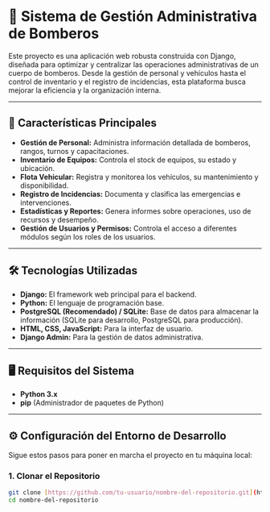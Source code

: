 # 🚒 Sistema de Gestión Administrativa de Bomberos

Este proyecto es una aplicación web robusta construida con Django, diseñada para optimizar y centralizar las operaciones administrativas de un cuerpo de bomberos. Desde la gestión de personal y vehículos hasta el control de inventario y el registro de incidencias, esta plataforma busca mejorar la eficiencia y la organización interna.

---

## 🚀 Características Principales

* **Gestión de Personal:** Administra información detallada de bomberos, rangos, turnos y capacitaciones.
* **Inventario de Equipos:** Controla el stock de equipos, su estado y ubicación.
* **Flota Vehicular:** Registra y monitorea los vehículos, su mantenimiento y disponibilidad.
* **Registro de Incidencias:** Documenta y clasifica las emergencias e intervenciones.
* **Estadísticas y Reportes:** Genera informes sobre operaciones, uso de recursos y desempeño.
* **Gestión de Usuarios y Permisos:** Controla el acceso a diferentes módulos según los roles de los usuarios.

---

## 🛠️ Tecnologías Utilizadas

* **Django:** El framework web principal para el backend.
* **Python:** El lenguaje de programación base.
* **PostgreSQL (Recomendado) / SQLite:** Base de datos para almacenar la información (SQLite para desarrollo, PostgreSQL para producción).
* **HTML, CSS, JavaScript:** Para la interfaz de usuario.
* **Django Admin:** Para la gestión de datos administrativa.

---

## 🖥️ Requisitos del Sistema

* **Python 3.x**
* **pip** (Administrador de paquetes de Python)

---

## ⚙️ Configuración del Entorno de Desarrollo

Sigue estos pasos para poner en marcha el proyecto en tu máquina local:

### 1. Clonar el Repositorio

```bash
git clone [https://github.com/tu-usuario/nombre-del-repositorio.git](https://github.com/tu-usuario/nombre-del-repositorio.git)
cd nombre-del-repositorio